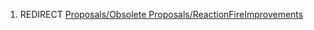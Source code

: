 1.  REDIRECT [Proposals/Obsolete
    Proposals/ReactionFireImprovements](Proposals/Obsolete_Proposals/ReactionFireImprovements "wikilink")